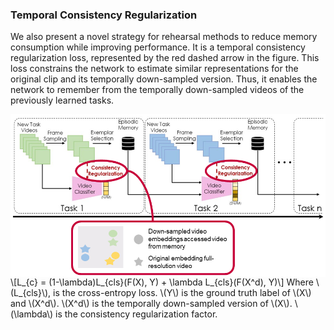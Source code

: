 ---
---
### Temporal Consistency Regularization

We also present a novel strategy for rehearsal methods to reduce memory consumption while improving performance. It is a temporal consistency regularization loss, represented by the red dashed arrow in the figure. This loss constrains the network to estimate similar representations for the original clip and its temporally down-sampled version. Thus, it enables the network to remember from the temporally down-sampled videos of the previously learned tasks. 

<img src="https://raw.githubusercontent.com/ojedaf/vCLIMB_website/main/assets/media/tc_img.png" align="left">

<!DOCTYPE html>
<html>
<head>
  <meta charset="utf-8">
  <meta name="viewport" content="width=device-width">
  <script src="https://polyfill.io/v3/polyfill.min.js?features=es6"></script>
  <script id="MathJax-script" async
          src="https://cdn.jsdelivr.net/npm/mathjax@3/es5/tex-mml-chtml.js">
  </script>
</head>
<body>
<br>
<p>
  \[L_{c} = (1-\lambda)L_{cls}(F(X), Y) + \lambda L_{cls}(F(X^d), Y)\]
  Where \(L_{cls}\), is the cross-entropy loss. \(Y\) is the ground truth label of \(X\) and \(X^d\). \(X^d\) is the temporally down-sampled version of \(X\). \(\lambda\) is the consistency regularization factor.
</p>
</body>
</html>
